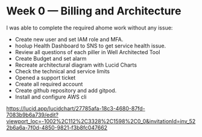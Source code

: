 # Week 0 — Billing and Architecture

I was able to complete the required ahome work without any issue:

* Create new user and set IAM role and MFA.
* hoolup Health Dashboard to SNS to get service health issue.
* Review all questions of each piller in Well Architected Tool
* Create Budget and set alarm
* Recreate  architectural diagram with Lucid Charts
* Check the technical and service limits
* Opened a support ticket
* Create all required account
* Create github repository and add gitpod.
* Install and configure AWS cli

https://lucid.app/lucidchart/27785afa-18c3-4680-87fd-7083b9b6a739/edit?viewport_loc=-1002%2C112%2C3328%2C1598%2C0_0&invitationId=inv_522b6a6a-7f0d-4850-9821-f3b8fc047662
